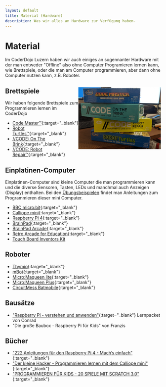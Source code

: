 ```yaml
---
layout: default
title: Material (Hardware)
description: Was wir alles an Hardware zur Verfügung haben-
---
```


# Material

Im CoderDojo Luzern haben wir auch einiges an sogennanter Hardware mit der man entweder "Offline" also ohne Computer Programieren lernen kann, wie Brettspiele, oder die man am Computer programmieren, aber dann ohne Computer nutzen kann, z.B. Roboter.

## Brettspiele<img src="/images/brettspiele.jpg" style="float:right;height:200px"/>
Wir haben folgende Brettspiele zum Programmieren lernen im CoderDojo
- [Code Master™](https://www.thinkfun.com/products/code-master/){:target="_blank"}
- [Robot Turtles™](https://www.thinkfun.com/products/robot-turtles/){:target="_blank"}
- [//CODE: On The Brink](https://www.thinkfun.com/products/on-the-brink/){:target="_blank"}
- [//CODE: Robot Repair™](https://www.thinkfun.com/products/robot-repair/){:target="_blank"}

## Einplatinen-Computer

Einplatinen-Computer sind kleine Computer die man programmieren kann und die diverse Sensoren, Tasten, LEDs und manchmal auch Anzeigen (Display) enthalten. Bei den [Übungsbeispielen](uebungsbeispiele.html) findet man Anleitungen zum Programmieren dieser mini Computer.

- [BBC micro:bit](https://microbit.org/){:target="_blank"}
- [Calliope mini](https://calliope.cc/){:target="_blank"}
- [Raspberry Pi 4](https://www.raspberrypi.org/products/raspberry-pi-4-model-b/){:target="_blank"}
- [BrainPad](https://www.brainpad.com/classic-start-making/){:target="_blank"}
- [BrainPad Arcade](https://www.brainpad.com/how-it-works/){:target="_blank"}
- [Retro Arcade for Education](https://shop.elecfreaks.com/products/elecfreaks-retro-makecode-arcade-for-education){:target="_blank"}
- [Touch Board Inventors Kit](https://www.bareconductive.com/shop/touch-board-starter-kit/)

## Roboter

- [Thymio](https://www.thymio.org/){:target="_blank"}
- [mBot](https://www.makeblock.com/mbot){:target="_blank"}
- [Micro:Maqueen lite](https://www.dfrobot.com/product-1783.html){:target="_blank"}
- [Micro:Maqueen Plus](https://www.dfrobot.com/product-2026.html){:target="_blank"}
- [CircuitMess Batmobile](https://circuitmess.com/blogs/resources/batmobile-build-guide){:target="_blank"}

## Bausätze
- ["Raspberry Pi - verstehen und anwenden"](https://www.conrad.ch/de/p/conrad-components-1225953-raspberry-pi-elektronik-lernpaket-1225953.html){:target="_blank"} Lernpacket von Conrad
- "Die große Baubox - Raspberry Pi für Kids" von Franzis

## Bücher

- ["222 Anleitungen für den Raspberry Pi 4 - Mach’s einfach"](https://www.franzis.de/maker/raspberry-pi-arduino-und-mehr/222-anleitungen-fuer-den-raspberry-pi-4-mach-s-einfach-buch){:target="_blank"}
- ["Der kleine Hacker - Programmieren lernen mit dem Calliope mini"](https://www.franzis.de/computing/programmieren-lernen-verstehen/der-kleine-hacker-programmieren-lernen-mit-dem-calliope-mini-e-book-pdf){:target="_blank"}
- ["PROGRAMMIEREN FÜR KIDS - 20 SPIELE MIT SCRATCH 3.0"](https://www.exlibris.ch/de/buecher-buch/deutschsprachige-buecher/max-wainewright/programmieren-fuer-kids-20-spiele-mit-scratch-3-0/id/9783741525773/){:target="_blank"}